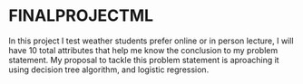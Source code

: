 # FINALPROJECTML
In this project I test weather students prefer online or in person lecture, I will have 10 total attributes that help me know the conclusion to my problem statement. My proposal to tackle this problem statement is aproaching it using decision tree algorithm, and logistic regression.

